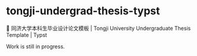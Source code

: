 # tongji-undergrad-thesis-typst
📄 同济大学本科生毕业设计论文模板 | Tongji University Undergraduate Thesis Template | Typst

Work is still in progress.